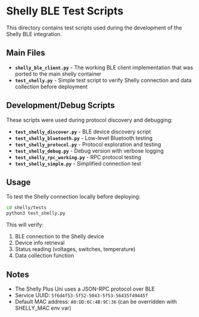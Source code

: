 # Shelly BLE Test Scripts

This directory contains test scripts used during the development of the Shelly BLE integration.

## Main Files

- **`shelly_ble_client.py`** - The working BLE client implementation that was ported to the main shelly container
- **`test_shelly.py`** - Simple test script to verify Shelly connection and data collection before deployment

## Development/Debug Scripts

These scripts were used during protocol discovery and debugging:

- **`test_shelly_discover.py`** - BLE device discovery script
- **`test_shelly_bluetooth.py`** - Low-level Bluetooth testing
- **`test_shelly_protocol.py`** - Protocol exploration and testing
- **`test_shelly_debug.py`** - Debug version with verbose logging
- **`test_shelly_rpc_working.py`** - RPC protocol testing
- **`test_shelly_simple.py`** - Simplified connection test

## Usage

To test the Shelly connection locally before deploying:

```bash
cd shelly/tests
python3 test_shelly.py
```

This will verify:
1. BLE connection to the Shelly device
2. Device info retrieval
3. Status reading (voltages, switches, temperature)
4. Data collection function

## Notes

- The Shelly Plus Uni uses a JSON-RPC protocol over BLE
- Service UUID: `5f6d4f53-5f52-5043-5f53-56435f49445f`
- Default MAC address: `A0:DD:6C:4B:9C:36` (can be overridden with SHELLY_MAC env var) 